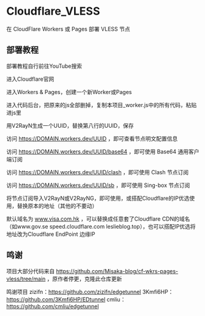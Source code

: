 # Cloudflare_VLESS

在 CloudFlare Workers 或 Pages 部署 VLESS 节点

## 部署教程

部署教程自行前往YouTube搜索

进入Cloudflare官网

进入Workers & Pages，创建一个新Worker或Pages

进入代码后台，把原来的js全部删掉，复制本项目_worker.js中的所有代码，粘贴进js里

用V2RayN生成一个UUID，替换第八行的UUID，保存


访问 https://DOMAIN.workers.dev/UUID ，即可查看节点明文配置信息

访问 https://DOMAIN.workers.dev/UUID/base64 ，即可使用 Base64 通用客户端订阅

访问 https://DOMAIN.workers.dev/UUID/clash ，即可使用 Clash 节点订阅

访问 https://DOMAIN.workers.dev/UUID/sb ，即可使用 Sing-box 节点订阅

将节点订阅导入V2RayN或V2RayNG，即可使用，或搭配Cloudflare的IP优选使用，替换原本的地址（其他的不要动）

默认域名为 www.visa.com.hk ，可以替换成任意套了Cloudflare CDN的域名（如www.gov.se speed.cloudflare.com leslieblog.top），也可以搭配IP优选将地址改为Cloudflare EndPoint 边缘IP

## 鸣谢

项目大部分代码来自 https://github.com/Misaka-blog/cf-wkrs-pages-vless/tree/main ，原作者停更，克隆此仓库更新

鸣谢项目
zizifn：https://github.com/zizifn/edgetunnel
3Kmfi6HP：https://github.com/3Kmfi6HP/EDtunnel
cmliu：https://github.com/cmliu/edgetunnel

